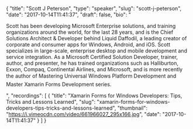 {
  "title": "Scott J Peterson",
  "type": "speaker",
  "slug": "scott-j-peterson",
  "date": "2017-10-14T11:41:37",
  "draft": false,
  "bio": "<p>Scott has been developing Microsoft Enterprise solutions, and training organizations around the world, for the last 28 years, and is the Chief Solutions Architect & Developer behind Liquid Daffodil, a leading creator of corporate and consumer apps for Windows, Android, and iOS. Scott specializes in large-scale, enterprise desktop and mobile development and service integration. As a Microsoft Certified Solution Developer, trainer, author, and presenter, he has trained organizations such as Halliburton, Exxon, Compaq, Continental Airlines, and Microsoft, and is more recently the author of Mastering Universal Windows Platform Development and Master Xamarin Forms Development series.</p>",
  "recordings": [
    {
      "title": "Xamarin Forms for Windows Developers: Tips, Tricks and Lessons Learned",
      "slug": "xamarin-forms-for-windows-developers-tips-tricks-and-lessons-learned",
      "thumbnail": "https://i.vimeocdn.com/video/661966027_295x166.jpg",
      "date": "2017-10-14T11:41:37"
    }
  ]
}